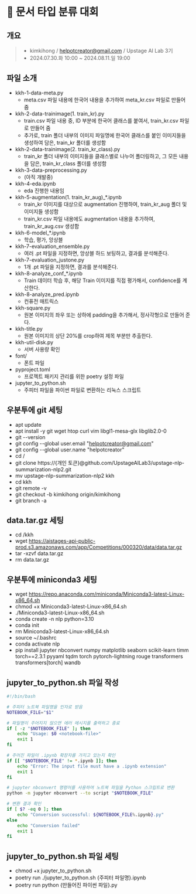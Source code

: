 # 📜 문서 타입 분류 대회

## 개요

> - kimkihong / helpotcreator@gmail.com / Upstage AI Lab 3기
> - 2024.07.30.화 10:00 ~ 2024.08.11.일 19:00

## 파일 소개

- kkh-1-data-meta.py
    - meta.csv 파일 내용에 한국어 내용을 추가하여 meta_kr.csv 파일로 만들어 줌
- kkh-2-data-trainimage(1. train_kr).py
    - train.csv 파일 내용 중, ID 부분에 한국어 클래스를 붙여서, train_kr.csv 파일로 만들어 줌
    - 추가로, train 폴더 내부의 이미지 파일명에 한국어 클래스를 붙인 이미지들을 생성하여 담은, train_kr 폴더를 생성함
- kkh-2-data-trainimage(2. train_kr_class).py
    - train_kr 폴더 내부의 이미지들을 클래스별로 나누어 폴더링하고, 그 모든 내용을 담은, train_kr_class 폴더를 생성함
- kkh-3-data-preprocessing.py
    - (아직 개발중)
- kkh-4-eda.ipynb
    - eda 진행한 내용임
- kkh-5-augmentation(1. train_kr_aug)_*.ipynb
    - train_kr 이미지를 대상으로 augmentation 진행하여, train_kr_aug 폴더 및 이미지들 생성함
    - train_kr.csv 파일 내용에도 augmentation 내용을 추가하여, train_kr_aug.csv 생성함
- kkh-6-model_*.ipynb
    - 학습, 평가, 앙상블
- kkh-7-evaluation_ensemble.py
    - 여러 .pt 파일을 지정하면, 앙상블 하드 보팅하고, 결과를 분석해준다.
- kkh-7-evaluation_justone.py
    - 1개 .pt 파일을 지정하면, 결과를 분석해준다.
- kkh-8-analyze_conf_*.ipynb
    - Train 데이터 학습 후, 해당 Train 이미지를 직접 평가해서, confidence를 계산한다.
- kkh-8-analyze_pred.ipynb
    - 컨퓨전 매트릭스
- kkh-square.py
    - 원본 이미지의 좌우 또는 상하에 padding을 추가해서, 정사각형으로 만들어 준다.
- kkh-title.py
    - 원본 이미지의 상단 20%를 crop하여 제목 부분만 추출한다.
- kkh-util-disk.py
    - 서버 사용량 확인
- font/
    - 폰트 파일
- pyproject.toml
    - 프로젝트 패키지 관리를 위한 poetry 설정 파일
- jupyter_to_python.sh
    - 주피터 파일을 파이썬 파일로 변환하는 리눅스 스크립트


## 우분투에 git 세팅

- apt update
- apt install -y git wget htop curl vim libgl1-mesa-glx libglib2.0-0
- git --version
- git config --global user.email "helpotcreator@gmail.com"
- git config --global user.name "helpotcreator"
- cd /
- git clone https://{개인 토큰}@github.com/UpstageAILab3/upstage-nlp-summarization-nlp2.git
- mv upstage-nlp-summarization-nlp2 kkh
- cd kkh
- git remote -v
- git checkout -b kimkihong origin/kimkihong
- git branch -a

## data.tar.gz 세팅

- cd /kkh
- wget https://aistages-api-public-prod.s3.amazonaws.com/app/Competitions/000320/data/data.tar.gz
- tar -xzvf data.tar.gz
- rm data.tar.gz

## 우분투에 miniconda3 세팅

- wget https://repo.anaconda.com/miniconda/Miniconda3-latest-Linux-x86_64.sh
- chmod +x Miniconda3-latest-Linux-x86_64.sh
- ./Miniconda3-latest-Linux-x86_64.sh
- conda create -n nlp python=3.10
- conda init
- rm Miniconda3-latest-Linux-x86_64.sh
- source ~/.bashrc
- conda activate nlp
- pip install jupyter nbconvert numpy matplotlib seaborn scikit-learn timm torch==2.3.1 pyyaml tqdm torch pytorch-lightning rouge transformers transformers[torch] wandb

## jupyter_to_python.sh 파일 작성

```bash
#!/bin/bash

# 주피터 노트북 파일명을 인자로 받음
NOTEBOOK_FILE="$1"

# 파일명이 주어지지 않으면 에러 메시지를 출력하고 종료
if [ -z "$NOTEBOOK_FILE" ]; then
    echo "Usage: $0 <notebook-file>"
    exit 1
fi

# 주어진 파일이 .ipynb 확장자를 가지고 있는지 확인
if [[ "$NOTEBOOK_FILE" != *.ipynb ]]; then
    echo "Error: The input file must have a .ipynb extension"
    exit 1
fi

# jupyter nbconvert 명령어를 사용하여 노트북 파일을 Python 스크립트로 변환
python -m jupyter nbconvert --to script "$NOTEBOOK_FILE"

# 변환 결과 확인
if [ $? -eq 0 ]; then
    echo "Conversion successful: ${NOTEBOOK_FILE%.ipynb}.py"
else
    echo "Conversion failed"
    exit 1
fi
```

## jupyter_to_python.sh 파일 세팅

- chmod +x jupyter_to_python.sh
- poetry run ./jupyter_to_python.sh {주피터 파일명}.ipynb
- poetry run python {만들어진 파이썬 파일}.py